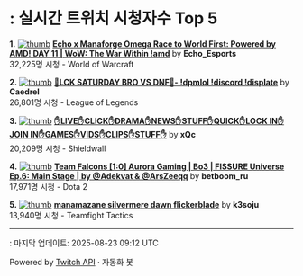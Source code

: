 # : 실시간 트위치 시청자수 Top 5

**1.** [![thumb](https://static-cdn.jtvnw.net/previews-ttv/live_user_echo_esports-320x180.jpg)](https://twitch.tv/Echo_Esports)
**[Echo x Manaforge Omega Race to World First: Powered by AMD! DAY 11 | WoW: The War Within !amd](https://twitch.tv/Echo_Esports)** by **Echo_Esports**<br>32,225명 시청  - World of Warcraft

**2.** [![thumb](https://static-cdn.jtvnw.net/previews-ttv/live_user_caedrel-320x180.jpg)](https://twitch.tv/Caedrel)
**[🔴LCK SATURDAY BRO VS DNF🔴-  !dpmlol !discord !displate](https://twitch.tv/Caedrel)** by **Caedrel**<br>26,801명 시청  - League of Legends

**3.** [![thumb](https://static-cdn.jtvnw.net/previews-ttv/live_user_xqc-320x180.jpg)](https://twitch.tv/xQc)
**[✋LIVE✋CLICK✋DRAMA✋NEWS✋STUFF✋QUICK✋LOCK IN✋JOIN IN✋GAMES✋VIDS✋CLIPS✋STUFF✋](https://twitch.tv/xQc)** by **xQc**<br>20,209명 시청  - Shieldwall

**4.** [![thumb](https://static-cdn.jtvnw.net/previews-ttv/live_user_betboom_ru-320x180.jpg)](https://twitch.tv/betboom_ru)
**[Team Falcons [1:0] Aurora Gaming | Bo3 | FISSURE Universe Ep.6: Main Stage | by @Adekvat & @ArsZeeqq](https://twitch.tv/betboom_ru)** by **betboom_ru**<br>17,971명 시청  - Dota 2

**5.** [![thumb](https://static-cdn.jtvnw.net/previews-ttv/live_user_k3soju-320x180.jpg)](https://twitch.tv/k3soju)
**[manamazane silvermere dawn flickerblade](https://twitch.tv/k3soju)** by **k3soju**<br>13,940명 시청  - Teamfight Tactics


---
: 마지막 업데이트: 2025-08-23 09:12 UTC

Powered by [Twitch API](https://dev.twitch.tv/docs/api/reference) · 자동화 봇